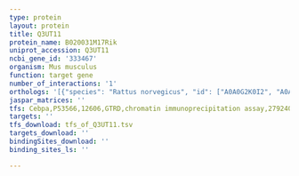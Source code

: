 ```yaml
---
type: protein
layout: protein
title: Q3UT11
protein_name: B020031M17Rik
uniprot_accession: Q3UT11
ncbi_gene_id: '333467'
organism: Mus musculus
function: target gene
number_of_interactions: '1'
orthologs: '[{"species": "Rattus norvegicus", "id": ["A0A0G2K0I2", "A0A0G2K7J4", "<a href=\"/protein/a0a0g2jxv0\">A0A0G2JXV0</a>"]}]'
jaspar_matrices: ''
tfs: Cebpa,P53566,12606,GTRD,chromatin immunoprecipitation assay,27924024%5Buid%5D,No
targets: ''
tfs_download: tfs_of_Q3UT11.tsv
targets_download: ''
bindingSites_download: ''
binding_sites_ls: ''

---
```

